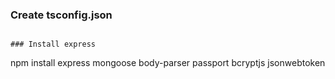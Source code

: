 ### Create tsconfig.json
```

### Install express
```
npm install express mongoose body-parser passport bcryptjs jsonwebtoken
```
